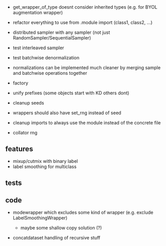 ##

- get_wrapper_of_type doesnt consider inherited types (e.g. for BYOL augmentation wrapper)
- refactor everything to use from .module import (class1, class2, ...)
- distributed sampler with any sampler (not just RandomSampler/SequentialSampler)
- test interleaved sampler
- test batchwise denormalization
- normalizations can be implemented much cleaner by merging sample and batchwise operations together
- factory

- unify prefixes (some objects start with KD others dont)

- cleanup seeds
- wrappers should also have set_rng instead of seed

- cleanup imports to always use the module instead of the concrete file

- collator rng

## features

- mixup/cutmix with binary label
- label smoothing for multiclass

## tests

## code

- modewrapper which excludes some kind of wrapper (e.g. exclude LabelSmoothingWrapper)
    - maybe some shallow copy solution (?)

- concatdataset handling of recursive stuff
